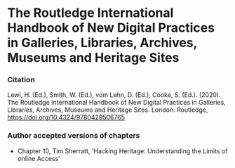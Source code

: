 # The Routledge International Handbook of New Digital Practices in Galleries, Libraries, Archives, Museums and Heritage Sites

### Citation

Lewi, H. (Ed.), Smith, W. (Ed.), vom Lehn, D. (Ed.), Cooke, S. (Ed.). (2020). The Routledge International Handbook of New Digital Practices in Galleries, Libraries, Archives, Museums and Heritage Sites. London: Routledge, <https://doi.org/10.4324/9780429506765>

### Author accepted versions of chapters

* Chapter 10, Tim Sherratt, 'Hacking Heritage: Understanding the Limits of online Access'

